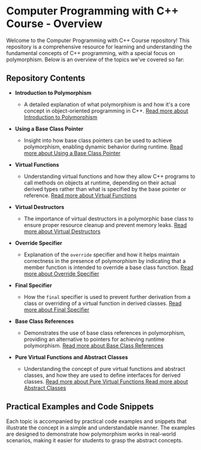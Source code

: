 # Computer Programming with C++ Course - Overview

Welcome to the Computer Programming with C++ Course repository! This repository is a comprehensive resource for learning and understanding the fundamental concepts of C++ programming, with a special focus on polymorphism. Below is an overview of the topics we've covered so far:

## Repository Contents

- **Introduction to Polymorphism**
  - A detailed explanation of what polymorphism is and how it's a core concept in object-oriented programming in C++.
  [Read more about Introduction to Polymorphism](./1.Overveiw/README.md)
  
  
- **Using a Base Class Pointer**
  - Insight into how base class pointers can be used to achieve polymorphism, enabling dynamic behavior during runtime.
  [Read more about Using a Base Class Pointer](./2.UsingBaseClassPointer/README.md)

- **Virtual Functions**
  - Understanding virtual functions and how they allow C++ programs to call methods on objects at runtime, depending on their actual derived types rather than what is specified by the base pointer or reference.
  [Read more about Virtual Functions](./3.VirtualFunctions/README.md)

- **Virtual Destructors**
  - The importance of virtual destructors in a polymorphic base class to ensure proper resource cleanup and prevent memory leaks.
  [Read more about Virtual Destructors](./4.VirtualDestructors/README.md)

- **Override Specifier**
  - Explanation of the `override` specifier and how it helps maintain correctness in the presence of polymorphism by indicating that a member function is intended to override a base class function.
  [Read more about Override Specifier](./5.UsingOverrideSpecifier/README.md)


- **Final Specifier**
  - How the `final` specifier is used to prevent further derivation from a class or overriding of a virtual function in derived classes.
  [Read more about Final Specifier](./6.UsingFinalSpecifier/README.md)

- **Base Class References**
  - Demonstrates the use of base class references in polymorphism, providing an alternative to pointers for achieving runtime polymorphism.
  [Read more about Base Class References](./7.UsingBaseClassReferences/README.md)

- **Pure Virtual Functions and Abstract Classes**
  - Understanding the concept of pure virtual functions and abstract classes, and how they are used to define interfaces for derived classes.
  [Read more about Pure Virtual Functions ](./8.PureVirtualFunctionsAndAbstractClasses/README.md)
  [Read more about Abstract Classes](./9.AbstractClassesAsInterfaces/README.md)

## Practical Examples and Code Snippets

Each topic is accompanied by practical code examples and snippets that illustrate the concept in a simple and understandable manner. The examples are designed to demonstrate how polymorphism works in real-world scenarios, making it easier for students to grasp the abstract concepts.


